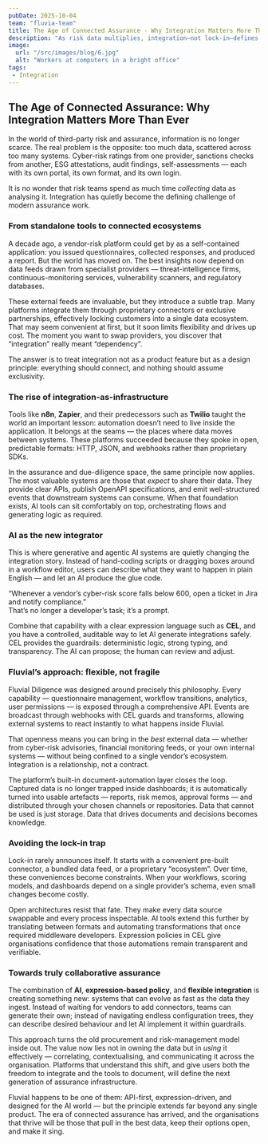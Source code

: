 ```yaml
---
pubDate: 2025-10-04
team: "fluvia-team"
title: The Age of Connected Assurance - Why Integration Matters More Than Ever
description: "As risk data multiplies, integration—not lock-in—defines the new assurance ecosystem. How open platforms, CEL policies, and AI make data truly usable."
image:
  url: "/src/images/blog/6.jpg"
  alt: "Workers at computers in a bright office"
tags: 
 - Integration
---
```



## The Age of Connected Assurance: Why Integration Matters More Than Ever  

In the world of third-party risk and assurance, information is no longer scarce.  The real problem is the opposite: too much data, scattered across too many systems.  Cyber-risk ratings from one provider, sanctions checks from another, ESG attestations, audit findings, self-assessments — each with its own portal, its own format, and its own login.  

It is no wonder that risk teams spend as much time *collecting* data as analysing it.  Integration has quietly become the defining challenge of modern assurance work.  

### From standalone tools to connected ecosystems  

A decade ago, a vendor-risk platform could get by as a self-contained application: you issued questionnaires, collected responses, and produced a report.  But the world has moved on.  The best insights now depend on data feeds drawn from specialist providers — threat-intelligence firms, continuous-monitoring services, vulnerability scanners, and regulatory databases.  

These external feeds are invaluable, but they introduce a subtle trap.  Many platforms integrate them through proprietary connectors or exclusive partnerships, effectively locking customers into a single data ecosystem.  That may seem convenient at first, but it soon limits flexibility and drives up cost.  The moment you want to swap providers, you discover that “integration” really meant “dependency”.  

The answer is to treat integration not as a product feature but as a design principle: everything should connect, and nothing should assume exclusivity.  

### The rise of integration-as-infrastructure  

Tools like **n8n**, **Zapier**, and their predecessors such as **Twilio** taught the world an important lesson: automation doesn’t need to live inside the application.  It belongs at the seams — the places where data moves between systems.  These platforms succeeded because they spoke in open, predictable formats: HTTP, JSON, and webhooks rather than proprietary SDKs.  

In the assurance and due-diligence space, the same principle now applies.  The most valuable systems are those that *expect* to share their data.  They provide clear APIs, publish OpenAPI specifications, and emit well-structured events that downstream systems can consume.  When that foundation exists, AI tools can sit comfortably on top, orchestrating flows and generating logic as required.  

### AI as the new integrator  

This is where generative and agentic AI systems are quietly changing the integration story.  Instead of hand-coding scripts or dragging boxes around in a workflow editor, users can describe what they want to happen in plain English — and let an AI produce the glue code.  

“Whenever a vendor’s cyber-risk score falls below 600, open a ticket in Jira and notify compliance.”  
That’s no longer a developer’s task; it’s a prompt.  

Combine that capability with a clear expression language such as **CEL**, and you have a controlled, auditable way to let AI generate integrations safely.  CEL provides the guardrails: deterministic logic, strong typing, and transparency.  The AI can propose; the human can review and adjust.  

### Fluvial’s approach: flexible, not fragile  

Fluvial Diligence was designed around precisely this philosophy.  Every capability — questionnaire management, workflow transitions, analytics, user permissions — is exposed through a comprehensive API.  Events are broadcast through webhooks with CEL guards and transforms, allowing external systems to react instantly to what happens inside Fluvial.  

That openness means you can bring in the *best* external data — whether from cyber-risk advisories, financial monitoring feeds, or your own internal systems — without being confined to a single vendor’s ecosystem.  Integration is a relationship, not a contract.  

The platform’s built-in document-automation layer closes the loop.  Captured data is no longer trapped inside dashboards; it is automatically turned into usable artefacts — reports, risk memos, approval forms — and distributed through your chosen channels or repositories.  Data that cannot be used is just storage.  Data that drives documents and decisions becomes knowledge.  

### Avoiding the lock-in trap  

Lock-in rarely announces itself.  It starts with a convenient pre-built connector, a bundled data feed, or a proprietary “ecosystem”.  Over time, these conveniences become constraints.  When your workflows, scoring models, and dashboards depend on a single provider’s schema, even small changes become costly.  

Open architectures resist that fate.  They make every data source swappable and every process inspectable.  AI tools extend this further by translating between formats and automating transformations that once required middleware developers.  Expression policies in CEL give organisations confidence that those automations remain transparent and verifiable.  

### Towards truly collaborative assurance  

The combination of **AI**, **expression-based policy**, and **flexible integration** is creating something new: systems that can evolve as fast as the data they ingest.  Instead of waiting for vendors to add connectors, teams can generate their own; instead of navigating endless configuration trees, they can describe desired behaviour and let AI implement it within guardrails.  

This approach turns the old procurement and risk-management model inside out.  The value now lies not in owning the data but in *using* it effectively — correlating, contextualising, and communicating it across the organisation.  Platforms that understand this shift, and give users both the freedom to integrate and the tools to document, will define the next generation of assurance infrastructure.  

Fluvial happens to be one of them: API-first, expression-driven, and designed for the AI world — but the principle extends far beyond any single product.  The era of connected assurance has arrived, and the organisations that thrive will be those that pull in the best data, keep their options open, and make it sing.  
